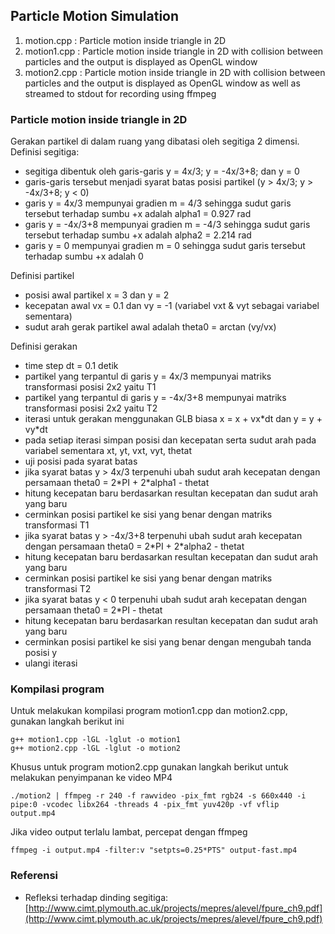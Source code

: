 ## Particle Motion Simulation

1. motion.cpp : Particle motion inside triangle in 2D
2. motion1.cpp : Particle motion inside triangle in 2D with collision between
  particles and the output is displayed as OpenGL window
3. motion2.cpp : Particle motion inside triangle in 2D with collision between
  particles and the output is displayed as OpenGL window as well as streamed to
  stdout for recording using ffmpeg


### Particle motion inside triangle in 2D

Gerakan partikel di dalam ruang yang dibatasi oleh segitiga 2 dimensi.
Definisi segitiga:

* segitiga dibentuk oleh garis-garis y = 4x/3; y = -4x/3+8; dan y = 0
* garis-garis tersebut menjadi syarat batas posisi partikel (y > 4x/3; y > -4x/3+8; y < 0)
* garis y = 4x/3 mempunyai gradien m = 4/3 sehingga sudut garis tersebut terhadap sumbu +x adalah alpha1 = 0.927 rad
* garis y = -4x/3+8 mempunyai  gradien m = -4/3 sehingga sudut garis tersebut terhadap sumbu +x adalah alpha2 = 2.214 rad
* garis y = 0 mempunyai gradien m = 0 sehingga sudut garis tersebut terhadap sumbu +x adalah 0

Definisi partikel

* posisi awal partikel x = 3 dan y = 2
* kecepatan awal vx = 0.1 dan vy = -1 (variabel vxt & vyt sebagai variabel sementara)
* sudut arah gerak partikel awal adalah theta0 = arctan (vy/vx)

Definisi gerakan
* time step dt = 0.1 detik
* partikel yang terpantul di garis y = 4x/3 mempunyai matriks transformasi posisi 2x2 yaitu T1
* partikel yang terpantul di garis y = -4x/3+8 mempunyai matriks transformasi posisi 2x2 yaitu T2
* iterasi untuk gerakan menggunakan GLB biasa x = x + vx\*dt dan y = y + vy\*dt
* pada setiap iterasi simpan posisi dan kecepatan serta sudut arah pada variabel sementara xt, yt, vxt, vyt, thetat
* uji posisi pada syarat batas
* jika syarat batas y > 4x/3 terpenuhi ubah sudut arah kecepatan dengan persamaan theta0 = 2\*PI + 2\*alpha1 - thetat
* hitung kecepatan baru berdasarkan resultan kecepatan dan sudut arah yang baru
* cerminkan posisi partikel ke sisi yang benar dengan matriks transformasi T1
* jika syarat batas y > -4x/3+8 terpenuhi ubah sudut arah kecepatan dengan persamaan theta0 = 2\*PI + 2\*alpha2 - thetat
* hitung kecepatan baru berdasarkan resultan kecepatan dan sudut arah yang baru
* cerminkan posisi partikel ke sisi yang benar dengan matriks transformasi T2
* jika syarat batas y < 0 terpenuhi ubah sudut arah kecepatan dengan persamaan theta0 = 2\*PI - thetat
* hitung kecepatan baru berdasarkan resultan kecepatan dan sudut arah yang baru
* cerminkan posisi partikel ke sisi yang benar dengan mengubah tanda posisi y
* ulangi iterasi

### Kompilasi program

Untuk melakukan kompilasi program motion1.cpp dan motion2.cpp, gunakan langkah
berikut ini

    g++ motion1.cpp -lGL -lglut -o motion1
    g++ motion2.cpp -lGL -lglut -o motion2

Khusus untuk program motion2.cpp gunakan langkah berikut untuk melakukan
penyimpanan ke video MP4

    ./motion2 | ffmpeg -r 240 -f rawvideo -pix_fmt rgb24 -s 660x440 -i pipe:0 -vcodec libx264 -threads 4 -pix_fmt yuv420p -vf vflip output.mp4

Jika video output terlalu lambat, percepat dengan ffmpeg

    ffmpeg -i output.mp4 -filter:v "setpts=0.25*PTS" output-fast.mp4


### Referensi

* Refleksi terhadap dinding segitiga: [http://www.cimt.plymouth.ac.uk/projects/mepres/alevel/fpure_ch9.pdf](http://www.cimt.plymouth.ac.uk/projects/mepres/alevel/fpure_ch9.pdf)
